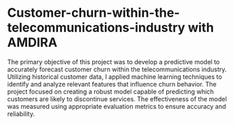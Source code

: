 # Customer-churn-within-the-telecommunications-industry with AMDIRA

The primary objective of this project was to develop a predictive model to accurately forecast customer churn within the telecommunications industry. Utilizing historical customer data, I applied machine learning techniques to identify and analyze relevant features that influence churn behavior. The project focused on creating a robust model capable of predicting which customers are likely to discontinue services. The effectiveness of the model was measured using appropriate evaluation metrics to ensure accuracy and reliability.
